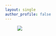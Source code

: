 ```yaml
---
layout: single
author_profile: false
---
```


<figure>
	<a href="http://farm9.staticflickr.com/8426/7758832526_cc8f681e48_b.jpg"><img src="http://docs.google.com/gview?url=https://jingchaozhang.github.io/images/IOP-2017.pdf&embedded=true"></a>
</figure>
